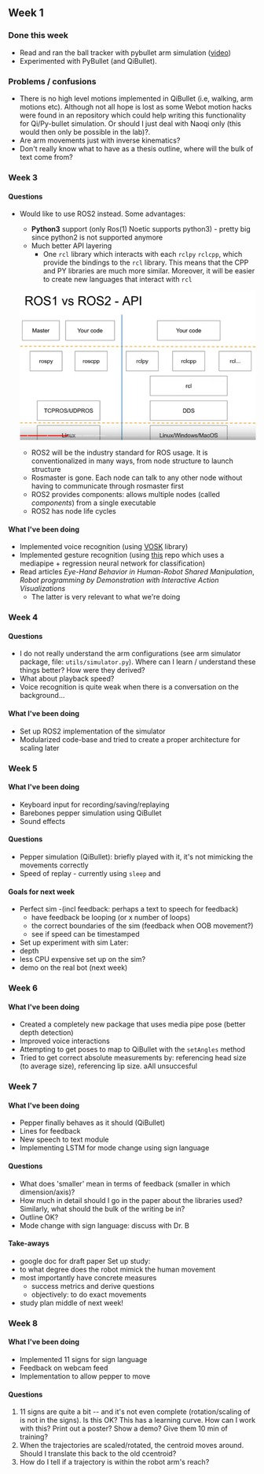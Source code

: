 ## Week 1
### Done this week
- Read and ran the ball tracker with pybullet arm simulation ([video](https://drive.google.com/file/d/1QnhcysKL1fhK-SB1o6wS4MHmiphN7qrs/view?usp=sharing))
- Experimented with PyBullet (and QiBullet).

### Problems / confusions
- There is no high level motions implemented in QiBullet (i.e, walking, arm motions etc). Although not all hope is lost as some Webot motion hacks were found in an repository which could help writing this functionality for Qi/Py-bullet simulation. Or should I just deal with Naoqi only (this would then only be possible in the lab)?.
- Are arm movements just with inverse kinematics?
- Don't really know what to have as a thesis outline, where will the bulk of text come from?

### Week 3
#### Questions
- Would like to use ROS2 instead. Some advantages:
  - **Python3** support (only Ros(1) Noetic supports python3) - pretty big since python2 is not supported anymore
  - Much better API layering 
    - One `rcl` library which interacts with each `rclpy` `rclcpp`, which provide the bindings to the `rcl` library. This means that the CPP and PY libraries are much more similar. Moreover, it will be easier to create new languages that interact with `rcl`

  ![ROS1 vs ROS2 API](ros_api.png "ROS1 vs ROS2 API")
  - ROS2 will be the industry standard for ROS usage. It is conventionalized in many ways, from node structure to launch structure
  - Rosmaster is gone. Each node can talk to any other node without having to communicate through rosmaster first
  - ROS2 provides components: allows multiple nodes (called _components_) from a single executable
  - ROS2 has node life cycles 
#### What I've been doing
- Implemented voice recognition (using [VOSK](https://alphacephei.com/vosk/) library)
- Implemented gesture recognition (using [this](https://github.com/kinivi/hand-gesture-recognition-mediapipe) repo which uses a mediapipe + regression neural network for classification)
- Read articles _Eye-Hand Behavior in Human-Robot Shared Manipulation_, _Robot programming by Demonstration with Interactive Action Visualizations_
  - The latter is very relevant to what we're doing

### Week 4
#### Questions
- I do not really understand the arm configurations (see arm simulator package, file: `utils/simulator.py`). Where can I learn / understand these things better? How were they derived?
- What about playback speed?
- Voice recognition is quite weak when there is a conversation on the background...

#### What I've been doing
- Set up ROS2 implementation of the simulator
- Modularized code-base and tried to create a proper architecture for scaling later

### Week 5
#### What I've been doing
- Keyboard input for recording/saving/replaying
- Barebones pepper simulation using QiBullet
- Sound effects
#### Questions
- Pepper simulation (QiBullet): briefly played with it, it's not mimicking the movements correctly
- Speed of replay - currently using `sleep` and
#### Goals for next week
- Perfect sim 
  -(incl feedback:  perhaps a text to speech for feedback)
  - have feedback be looping (or x number of loops)
  - the correct boundaries of the sim (feedback when OOB movement?)
  - see if speed can be timestamped
- Set up experiment with sim
Later:
- depth
- less CPU expensive set up on the sim?
- demo on the real bot (next week)

### Week 6
#### What I've been doing
- Created a completely new package that uses media pipe pose (better depth detection)
- Improved voice interactions 
- Attempting to get poses to map to QiBullet  with the `setAngles` method 
- Tried to get correct absolute measurements by: referencing head size (to average size), referencing lip size. aAll unsuccesful 

### Week 7
#### What I've been doing
- Pepper finally behaves as it should (QiBullet)
- Lines for feedback 
- New speech to text module
- Implementing LSTM for mode change using sign language 
#### Questions
- What does 'smaller' mean in terms of feedback (smaller in which dimension/axis)?
- How much in detail should I go in the paper about the libraries used? Similarly, what should the bulk of the writing be in?
- Outline OK? 
- Mode change with sign language: discuss with Dr. B


#### Take-aways
- google doc for draft paper
Set up study:
- to what degree does the robot mimick the human movement
- most importantly have concrete measures
  - success metrics and derive questions
  - objectively: to do exact movements
- study plan middle of next week!

### Week 8
#### What I've been doing
- Implemented 11 signs for sign language
- Feedback on webcam feed
- Implementation to allow pepper to move
#### Questions
1. 11 signs are quite a bit -- and it's not even complete (rotation/scaling of is not in the signs). Is this OK? This has a learning curve. How can I work with this? Print out a poster? Show a demo? Give them 10 min of training?
2. When the trajectories are scaled/rotated, the centroid moves around. Should I translate this back to the old ccentroid?
3. How do I tell if a trajectory is within the robot arm's reach?

